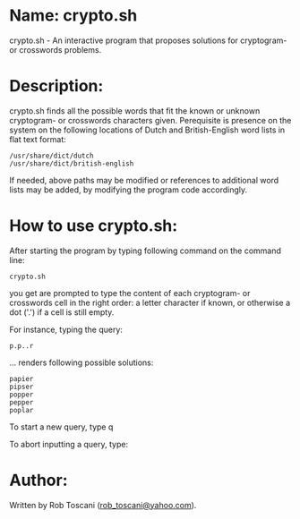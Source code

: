 # Name: crypto.sh
crypto.sh - An interactive program that proposes solutions for cryptogram- or crosswords problems.

# Description:
crypto.sh finds all the possible words that fit the known or unknown cryptogram- or crosswords characters given. Perequisite is presence on the system on the following locations of Dutch and British-English word lists in flat text format:

	/usr/share/dict/dutch
	/usr/share/dict/british-english

If needed, above paths may be modified or references to additional word lists may be added, by modifying the program code accordingly.

# How to use crypto.sh:
After starting the program by typing following command on the command line:

	crypto.sh

you get are prompted to type the content of each cryptogram- or crosswords cell in the right order: a letter character if known, or otherwise a dot ('.') if a cell is still empty.

For instance, typing the query:

	p.p..r

... renders following possible solutions:

	papier
	pipser
	popper
	pepper
	poplar

To start a new query, type
	q

To abort inputting a query, type:
	<Ctrl-C>

# Author:
Written by Rob Toscani (rob_toscani@yahoo.com).
